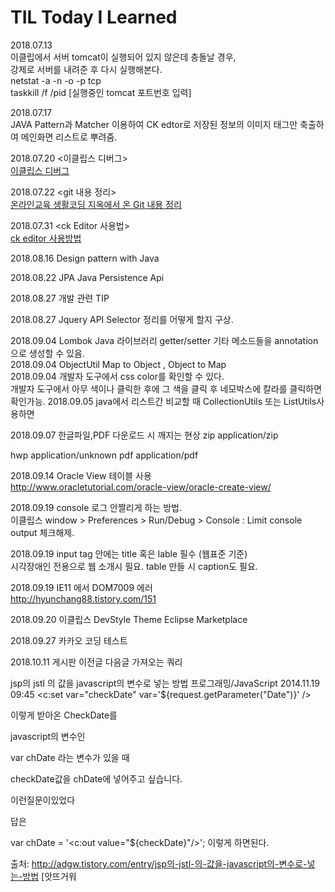 # TIL Today I Learned 





2018.07.13 <br>
이클립에서 서버 tomcat이 실행되어 있지 않은데 충돌날 경우,<br>
강제로 서버를 내려준 후 다시 실행해본다.<br>
netstat -a -n -o -p tcp <br>
taskkill /f /pid [실행중인 tomcat 포트번호 입력] <br>


2018.07.17 <br>
JAVA Pattern과 Matcher 이용하여 CK edtor로 저장된 정보의 
이미지 태그만 축출하여 메인화면 리스트로 뿌려줌.

2018.07.20 <이클립스 디버그><br> 
[이클립스 디버그](https://github.com/jyshine/TIL/blob/master/Debug/eclipse/debug)

2018.07.22 <git 내용 정리><br>
[온라인교육 생활코딩 지옥에서 온 Git 내용 정리](https://github.com/jyshine/TIL/blob/master/git/gitfth)

2018.07.31 <ck Editor 사용법><br>
[ck editor 사용방법](https://github.com/jyshine/TIL/blob/master/ckEditor/ckeditor.txt)


2018.08.16 Design pattern with Java


2018.08.22 JPA
Java Persistence Api


2018.08.27 개발 관련 TIP

2018.08.27 Jquery API Selector 정리를 어떻게 할지 구상.

2018.09.04 Lombok Java 라이브러리 getter/setter 기타 메소드들을 annotation으로 생성할 수 있음.<br>
2018.09.04 ObjectUtil Map to Object , Object to Map <br>
2018.09.04 개발자 도구에서 css color를 확인할 수 있다. <br>
개발자 도구에서 아무 색이나 클릭한 후에 그 색을 클릭 후  네모박스에 칼라를 클릭하면 확인가능.
2018.09.05 java에서 리스트간 비교할 때 CollectionUtils 또는 ListUtils사용하면 

2018.09.07 한글파일,PDF 다운로드 시 깨지는 현상
    <mime-mapping>
      <extension>zip</extension>
      <mime-type>application/zip</mime-type>
    </mime-mapping>
    
 <mime-mapping>
     <extension>hwp</extension>
      <mime-type>application/unknown</mime-type>
   </mime-mapping>

<mime-mapping>
<extension>pdf</extension>
<mime-type>application/pdf</mime-type>
</mime-mapping>

2018.09.14 Oracle View 테이블 사용 <br>
http://www.oracletutorial.com/oracle-view/oracle-create-view/<br>

2018.09.19 console 로그 안짤리게 하는 방법. <br>
이클립스 window > Preferences > Run/Debug > Console : Limit console output 체크해제.

2018.09.19 input tag 안에는 title 혹은 lable 필수 (웹표준 기준) <br>
시각장애인 전용으로 웹 소개시 필요. table 만들 시 caption도 필요.<br>

2018.09.19 IE11 에서 DOM7009 에러 <br>
http://hyunchang88.tistory.com/151

2018.09.20 이클립스 DevStyle Theme Eclipse Marketplace

2018.09.27 카카오 코딩 테스트 

2018.10.11 게시판 이전글 다음글 가져오는 쿼리 


jsp의 jstl 의 값을 javascript의 변수로 넣는 방법
프로그래밍/JavaScript 2014.11.19 09:45
<c:set var="checkDate" var='${request.getParameter("Date")}' />

이렇게 받아온 CheckDate를

 

javascript의 변수인

var chDate 라는 변수가 있을 때

checkDate값을 chDate에 넣어주고 싶습니다.



이런질문이있었다 



답은



var chDate = '<c:out value="${checkDate}"/>';  이렇게 하면된다.



출처: http://adgw.tistory.com/entry/jsp의-jstl-의-값을-javascript의-변수로-넣는-방법 [앗뜨거워

